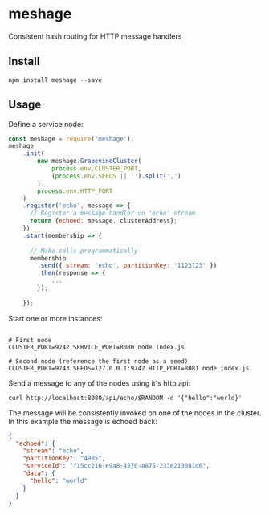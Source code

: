 # meshage

Consistent hash routing for HTTP message handlers

## Install

```shell
npm install meshage --save
```

## Usage

Define a service node:

```javascript
const meshage = require('meshage');
meshage
    .init(
        new meshage.GrapevineCluster(
            process.env.CLUSTER_PORT,
            (process.env.SEEDS || '').split(',')
        ), 
        process.env.HTTP_PORT
    )
    .register('echo', message => {
      // Register a message handler on 'echo' stream
      return {echoed: message, clusterAddress};
    })
    .start(membership => {
      
      // Make calls programmatically
      membership
        .send({ stream: 'echo', partitionKey: '1123123' })
        .then(response => {
            ...
        });
      
    });
```

Start one or more instances:

```shell

# First node
CLUSTER_PORT=9742 SERVICE_PORT=8080 node index.js

# Second node (reference the first node as a seed)
CLUSTER_PORT=9743 SEEDS=127.0.0.1:9742 HTTP_PORT=8081 node index.js
```

Send a message to any of the nodes using it's http api:

```shell
curl http://localhost:8080/api/echo/$RANDOM -d '{"hello":"world}'
```

The message will be consistently invoked on one of the nodes in the cluster. In this example the message is echoed back:

```json
{
  "echoed": {
    "stream": "echo",
    "partitionKey": "4985",
    "serviceId": "f15cc216-e9a8-4570-a875-233e213081d6",
    "data": {
      "hello": "world"
    }
  }
}
```